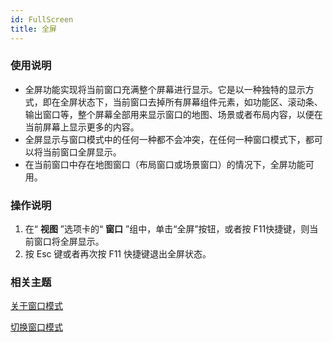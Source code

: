 ```yaml
---
id: FullScreen
title: 全屏
---
```

### 使用说明

  * 全屏功能实现将当前窗口充满整个屏幕进行显示。它是以一种独特的显示方式，即在全屏状态下，当前窗口去掉所有屏幕组件元素，如功能区、滚动条、输出窗口等，整个屏幕全部用来显示窗口的地图、场景或者布局内容，以便在当前屏幕上显示更多的内容。
  * 全屏显示与窗口模式中的任何一种都不会冲突，在任何一种窗口模式下，都可以将当前窗口全屏显示。
  * 在当前窗口中存在地图窗口（布局窗口或场景窗口）的情况下，全屏功能可用。

### 操作说明

  1. 在“ **视图** ”选项卡的“ **窗口** ”组中，单击“全屏”按钮，或者按 F11快捷键，则当前窗口将全屏显示。
  2. 按 Esc 键或者再次按 F11 快捷键退出全屏状态。

###  相关主题

 [关于窗口模式](WindowsModel_Basic)

 [切换窗口模式](WindowsModel)


